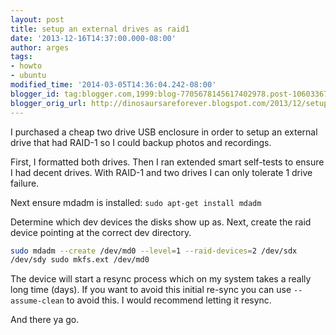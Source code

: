 ```yaml
---
layout: post
title: setup an external drives as raid1
date: '2013-12-16T14:37:00.000-08:00'
author: arges
tags:
- howto
- ubuntu
modified_time: '2014-03-05T14:36:04.242-08:00'
blogger_id: tag:blogger.com,1999:blog-7705678145617402978.post-1060336715553754712
blogger_orig_url: http://dinosaursareforever.blogspot.com/2013/12/setup-external-drives-as-raid1.html
---
```


I purchased a cheap two drive USB enclosure in order to setup an external drive
that had RAID-1 so I could backup photos and recordings.

First, I formatted both drives. Then I ran extended smart self-tests to ensure
I had decent drives. With RAID-1 and two drives I can only tolerate 1 drive
failure.

Next ensure mdadm is installed: ```sudo apt-get install mdadm```

Determine which dev devices the disks show up as.  Next, create the raid device
pointing at the correct dev directory.

```bash
sudo mdadm --create /dev/md0 --level=1 --raid-devices=2 /dev/sdx
/dev/sdy sudo mkfs.ext /dev/md0
```

The device will start a resync process which on my system takes a really long
time (days). If you want to avoid this initial re-sync you can use
```--assume-clean``` to avoid this. I would recommend letting it resync.

And there ya go.


